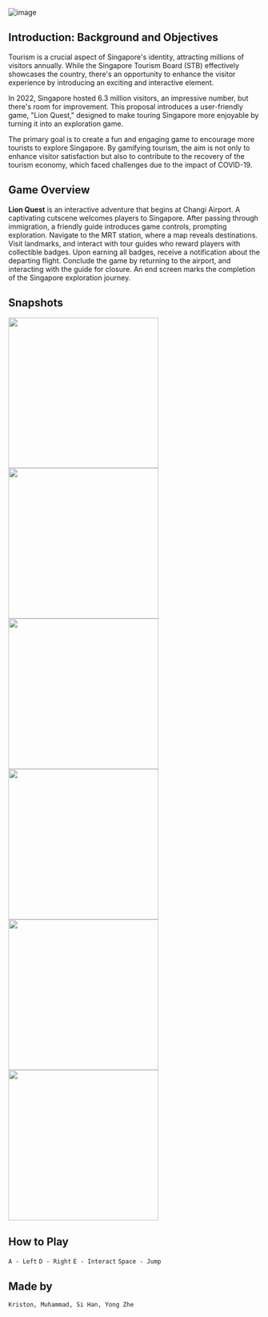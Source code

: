 ![image](https://github.com/Kr1s7on/Lion-Quest-IT204F-Group-Project/assets/148928086/ce6012af-5767-4eb1-9ab5-f69c4ed53141)

## Introduction: Background and Objectives

Tourism is a crucial aspect of Singapore's identity, attracting millions of visitors annually. While the Singapore Tourism Board (STB) effectively showcases the country, there's an opportunity to enhance the visitor experience by introducing an exciting and interactive element.

In 2022, Singapore hosted 6.3 million visitors, an impressive number, but there's room for improvement. This proposal introduces a user-friendly game, "Lion Quest," designed to make touring Singapore more enjoyable by turning it into an exploration game.

The primary goal is to create a fun and engaging game to encourage more tourists to explore Singapore. By gamifying tourism, the aim is not only to enhance visitor satisfaction but also to contribute to the recovery of the tourism economy, which faced challenges due to the impact of COVID-19.


## Game Overview

**Lion Quest** is an interactive adventure that begins at Changi Airport. A captivating cutscene welcomes players to Singapore. After passing through immigration, a friendly guide introduces game controls, prompting exploration. Navigate to the MRT station, where a map reveals destinations. Visit landmarks, and interact with tour guides who reward players with collectible badges. Upon earning all badges, receive a notification about the departing flight. Conclude the game by returning to the airport, and interacting with the guide for closure. An end screen marks the completion of the Singapore exploration journey.

## Snapshots
<img src="https://github.com/Kr1s7on/Lion-Quest-IT204F-Group-Project/assets/148928086/576b9c50-0245-441f-9314-5e60562bbab4" width="300">
<img src="https://github.com/Kr1s7on/Lion-Quest-IT204F-Group-Project/assets/148928086/6231a824-c06c-4136-8b11-c6d5c6460e0f" width="300">
<img src="https://github.com/Kr1s7on/Lion-Quest-IT204F-Group-Project/assets/148928086/7cdb0804-2efa-4d23-8b6f-bf5ac7b1084e" width="300">
<img src="https://github.com/Kr1s7on/Lion-Quest-IT204F-Group-Project/assets/148928086/823a562a-57d3-4c26-8cc3-1d6f398226ce" width="300">
<img src="https://github.com/Kr1s7on/Lion-Quest-IT204F-Group-Project/assets/148928086/5673f0a9-cc52-44ae-8800-6284957811ce" width="300">
<img src="https://github.com/Kr1s7on/Lion-Quest-IT204F-Group-Project/assets/148928086/1e41acee-c028-43c6-881d-205e82dbc7ff" width="300">

## How to Play

`A - Left` `D - Right` `E - Interact` `Space - Jump`

## Made by
`Kriston, Muhammad, Si Han, Yong Zhe`
